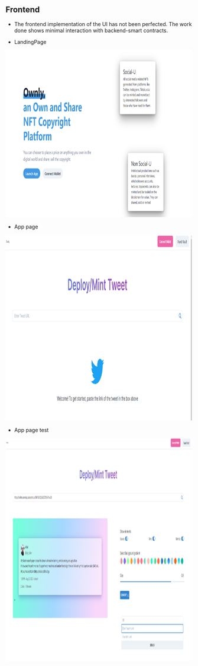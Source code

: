 ## Frontend
- The frontend implementation of the UI has not been perfected. The work done shows minimal interaction with backend-smart contracts.

- LandingPage
<img src=./images/ui-ux/frontend1.png alt="drawing" width="720" height="450"/>

- App page

<img src=./images/ui-ux/AppPage.png alt="drawing" width="600" height="500"/>

- App page test

<img src=./images/ui-ux/AppPageTest.png alt="drawing" width="1000" height="600"/>